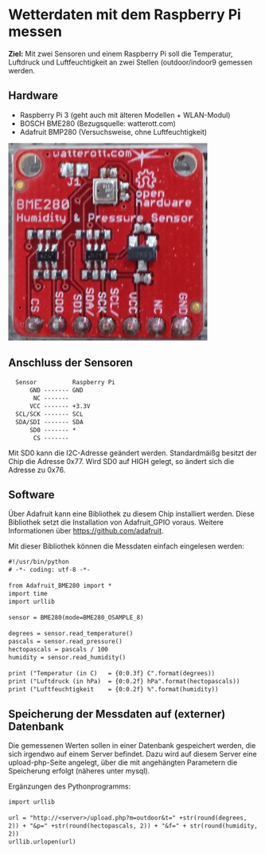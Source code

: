 # Wetterdaten mit dem Raspberry Pi messen

**Ziel:** Mit zwei Sensoren und einem Raspberry Pi soll die Temperatur,
    Luftdruck und Luftfeuchtigkeit an zwei Stellen (outdoor/indoor9 gemessen werden.  

## Hardware

- Raspberry Pi 3 (geht auch mit älteren Modellen + WLAN-Modul)
- BOSCH BME280   (Bezugsquelle: watterott.com)
- Adafruit BMP280 (Versuchsweise, ohne Luftfeuchtigkeit)

![Sensor BME280](../img/bme280.png)

## Anschluss der Sensoren

```
  Sensor          Raspberry Pi
      GND ------- GND 
       NC -------
      VCC ------- +3.3V
  SCL/SCK ------- SCL
  SDA/SDI ------- SDA
      SD0 ------- *      
       CS -------
```

Mit SD0 kann die I2C-Adresse geändert werden. Standardmäißg besitzt der Chip
die Adresse 0x77. Wird SD0 auf HIGH gelegt, so ändert sich die Adresse zu 0x76.

## Software

Über Adafruit kann eine Bibliothek zu diesem Chip installiert werden. Diese
Bibliothek setzt die Installation von Adafruit_GPIO voraus. Weitere
Informationen über https://github.com/adafruit.

Mit dieser Bibliothek können die Messdaten einfach eingelesen werden:

```
#!/usr/bin/python 
# -*- coding: utf-8 -*-

from Adafruit_BME280 import *
import time
import urllib

sensor = BME280(mode=BME280_OSAMPLE_8)

degrees = sensor.read_temperature()
pascals = sensor.read_pressure()
hectopascals = pascals / 100
humidity = sensor.read_humidity()

print ("Temperatur (in C)   = {0:0.3f} C".format(degrees))
print ("Luftdruck (in hPa)  = {0:0.2f} hPa".format(hectopascals))
print ("Luftfeuchtigkeit    = {0:0.2f} %".format(humidity))
```

## Speicherung der Messdaten auf (externer) Datenbank

Die gemessenen Werten sollen in einer Datenbank gespeichert werden, die sich
irgendwo auf einem Server befindet. Dazu wird auf diesem Server eine
upload-php-Seite angelegt, über die mit angehängten Parametern die Speicherung
erfolgt (näheres unter mysql).

Ergänzungen des Pythonprogramms:

```
import urllib

url = "http://<server>/upload.php?m=outdoor&t=" +str(round(degrees, 2)) + "&p=" +str(round(hectopascals, 2)) + "&f=" + str(round(humidity, 2))
urllib.urlopen(url)
```


